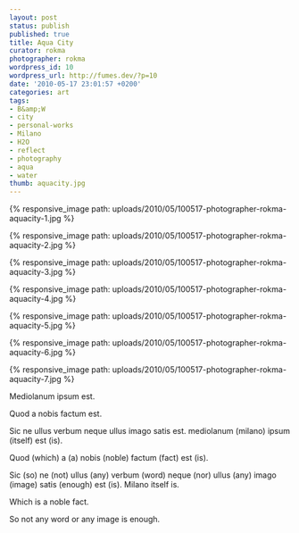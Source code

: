 ```yaml
---
layout: post
status: publish
published: true
title: Aqua City
curator: rokma
photographer: rokma
wordpress_id: 10
wordpress_url: http://fumes.dev/?p=10
date: '2010-05-17 23:01:57 +0200'
categories: art
tags:
- B&amp;W
- city
- personal-works
- Milano
- H2O
- reflect
- photography
- aqua
- water
thumb: aquacity.jpg
---
```


{% responsive_image path: uploads/2010/05/100517-photographer-rokma-aquacity-1.jpg %}

{% responsive_image path: uploads/2010/05/100517-photographer-rokma-aquacity-2.jpg %}

{% responsive_image path: uploads/2010/05/100517-photographer-rokma-aquacity-3.jpg %}

{% responsive_image path: uploads/2010/05/100517-photographer-rokma-aquacity-4.jpg %}

{% responsive_image path: uploads/2010/05/100517-photographer-rokma-aquacity-5.jpg %}

{% responsive_image path: uploads/2010/05/100517-photographer-rokma-aquacity-6.jpg %}

{% responsive_image path: uploads/2010/05/100517-photographer-rokma-aquacity-7.jpg %}


Mediolanum ipsum est.

Quod a nobis factum est.

Sic ne ullus verbum neque ullus imago satis est. 
mediolanum (milano) ipsum (itself) est (is).

Quod (which) a (a) nobis (noble) factum (fact) est (is).

Sic (so) ne (not) ullus (any) verbum (word) neque (nor) ullus (any) imago (image)  satis (enough) est (is). 
Milano itself is.

Which is a noble fact.

So not any word or any image is enough.

